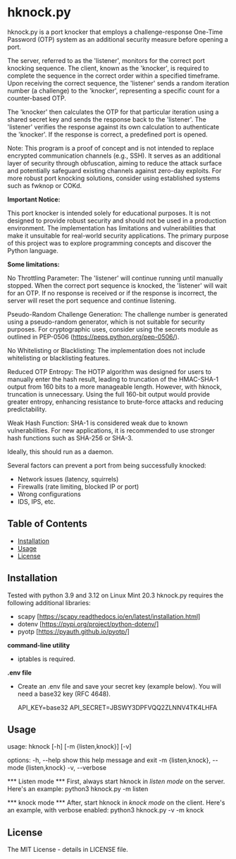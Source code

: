 # hknock.py

hknock.py is a port knocker that employs a challenge-response One-Time Password (OTP) system as an additional security measure before opening a port.

The server, referred to as the 'listener', monitors for the correct port knocking sequence. The client, known as the 'knocker', is required to complete the sequence in the correct order within a specified timeframe. Upon receiving the correct sequence, the 'listener' sends a random iteration number (a challenge) to the 'knocker', representing a specific count for a counter-based OTP.

The 'knocker' then calculates the OTP for that particular iteration using a shared secret key and sends the response back to the 'listener'. The 'listener' verifies the response against its own calculation to authenticate the 'knocker'. If the response is correct, a predefined port is opened.

Note: This program is a proof of concept and is not intended to replace encrypted communication channels (e.g., SSH). It serves as an additional layer of security through obfuscation, aiming to reduce the attack surface and potentially safeguard existing channels against zero-day exploits. For more robust port knocking solutions, consider using established systems such as fwknop or COKd.

**Important Notice:**

This port knocker is intended solely for educational purposes. It is not designed to provide robust security and should not be used in a production environment. The implementation has limitations and vulnerabilities that make it unsuitable for real-world security applications. The primary purpose of this project was to explore programming concepts and discover the Python language.
	
**Some limitations:**

No Throttling Parameter: The 'listener' will continue running until manually stopped. When the correct port sequence is knocked, the 'listener' will wait for an OTP. If no response is received or if the response is incorrect, the server will reset the port sequence and continue listening.

Pseudo-Random Challenge Generation: The challenge number is generated using a pseudo-random generator, which is not suitable for security purposes. For cryptographic uses, consider using the secrets module as outlined in PEP-0506 (https://peps.python.org/pep-0506/).

No Whitelisting or Blacklisting: The implementation does not include whitelisting or blacklisting features.

Reduced OTP Entropy: The HOTP algorithm was designed for users to manually enter the hash result, leading to truncation of the HMAC-SHA-1 output from 160 bits to a more manageable length. However, with hknock, truncation is unnecessary. Using the full 160-bit output would provide greater entropy, enhancing resistance to brute-force attacks and reducing predictability.

Weak Hash Function: SHA-1 is considered weak due to known vulnerabilities. For new applications, it is recommended to use stronger hash functions such as SHA-256 or SHA-3.

Ideally, this should run as a daemon.

Several factors can prevent a port from being successfully knocked:
 - Network issues (latency, squirrels)
 - Firewalls (rate limiting, blocked IP or port)
 - Wrong configurations
 - IDS, IPS, etc.

## Table of Contents

- [Installation](#installation)
- [Usage](#usage)
- [License](#license)

## Installation

Tested with python 3.9 and 3.12 on Linux Mint 20.3
hknock.py requires the following additional libraries:
- scapy 	[https://scapy.readthedocs.io/en/latest/installation.html]
- dotenv	[https://pypi.org/project/python-dotenv/]
- pyotp	[https://pyauth.github.io/pyotp/]

**command-line utility**
- iptables is required.

**.env file**
- Create an .env file and save your secret key (example below). You will need a base32 key (RFC 4648).

	API_KEY=base32
	API_SECRET=JBSWY3DPFVQQ2ZLNNV4TK4LHFA

## Usage

usage: hknock [-h] [-m {listen,knock}] [-v]

options:
  -h, --help           show this help message and exit
  -m {listen,knock}, --mode {listen,knock}
  -v, --verbose

*** Listen mode ***
First, always start hknock in _listen mode_ on the server. Here's an example:
	python3 hknock.py -m listen

*** knock mode ***
After, start hknock in _knock mode_ on the client. Here's an example, with verbose enabled:
	python3 hknock.py -v -m knock

## License

The MIT License - details in LICENSE file.